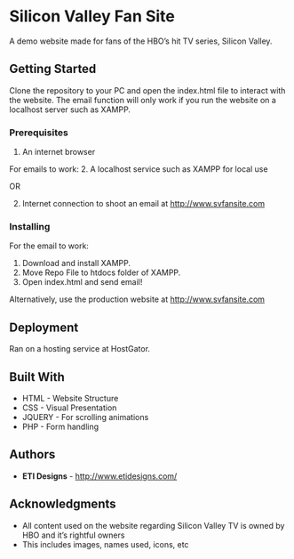 # Silicon Valley Fan Site

A demo website made for fans of the HBO’s hit TV series, Silicon Valley.

## Getting Started

Clone the repository to your PC and open the index.html file to interact with the website. The email function will only work if you run the website on a localhost server such as XAMPP.

### Prerequisites
1. An internet browser

For emails to work:
2. A localhost service such as XAMPP for local use

OR

2. Internet connection to shoot an email at http://www.svfansite.com

### Installing

For the email to work:
1. Download and install XAMPP.
2. Move Repo File to htdocs folder of XAMPP.
3. Open index.html and send email!

Alternatively, use the production website at http://www.svfansite.com

## Deployment

Ran on a hosting service at HostGator.

## Built With

* HTML - Website Structure
* CSS - Visual Presentation
* JQUERY - For scrolling animations
* PHP - Form handling

## Authors

* **ETI Designs** - http://www.etidesigns.com/

## Acknowledgments

* All content used on the website regarding Silicon Valley TV is owned by HBO and it’s rightful owners
* This includes images, names used, icons, etc

